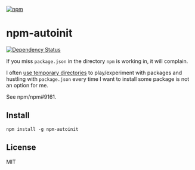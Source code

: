 [![npm](https://nodei.co/npm/npm-autoinit.png)](https://npmjs.com/package/npm-autoinit)

# npm-autoinit

[![Dependency Status][david-badge]][david]

If you miss `package.json` in the directory `npm` is working in, it will complain.

<insert complains>

I often [use temporary directories][tmpdir] to play/experiment with packages and hustling with `package.json` every time I want to install some package is not an option for me.

See npm/npm#9161.

[tmpdir]: https://github.com/eush77/tmpdir.fish

[david]: https://david-dm.org/eush77/npm-autoinit
[david-badge]: https://david-dm.org/eush77/npm-autoinit.png

## Install

```
npm install -g npm-autoinit
```

## License

MIT
